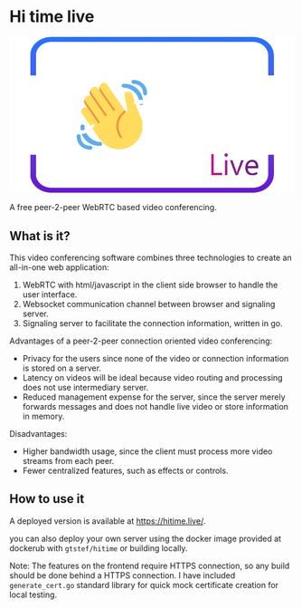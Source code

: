 # Hi time live

![Logo](./static/img/hitime.png)

A free peer-2-peer WebRTC based video conferencing.

## What is it?

This video conferencing software combines three technologies to create an all-in-one web application:

1. WebRTC with html/javascript in the client side browser to handle the user interface.
2. Websocket communication channel between browser and signaling server.
3. Signaling server to facilitate the connection information, written in go.

Advantages of a peer-2-peer connection oriented video conferencing:

- Privacy for the users since none of the video or connection information is stored on a server.
- Latency on videos will be ideal because video routing and processing does not use intermediary server.
- Reduced management expense for the server, since the server merely forwards messages and does not handle live video or store information in memory.

Disadvantages:

- Higher bandwidth usage, since the client must process more video streams from each peer.
- Fewer centralized features, such as effects or controls.

## How to use it

A deployed version is available at https://hitime.live/.

you can also deploy your own server using the docker image provided at dockerub with `gtstef/hitime` or building locally.

Note: The features on the frontend require HTTPS connection, so any build should be done behind a HTTPS connection. I have included `generate_cert.go` standard library for quick mock certificate creation for local testing.
